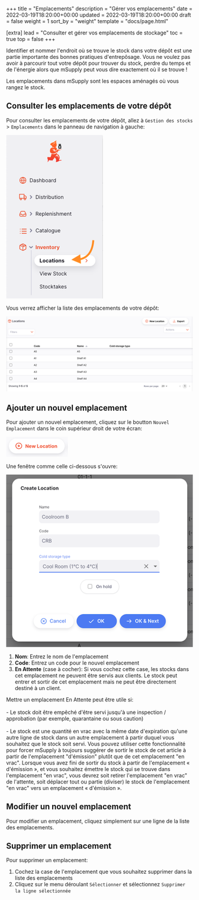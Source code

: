 +++
title = "Emplacements"
description = "Gérer vos emplacements"
date = 2022-03-19T18:20:00+00:00
updated = 2022-03-19T18:20:00+00:00
draft = false
weight = 1
sort_by = "weight"
template = "docs/page.html"

[extra]
lead = "Consulter et gérer vos emplacements de stockage"
toc = true
top = false
+++

Identifier et nommer l'endroit où se trouve le stock dans votre dépôt est une partie importante des bonnes pratiques d'entrepôsage. Vous ne voulez pas avoir à parcourir tout votre dépôt pour trouver du stock, perdre du temps et de l'énergie alors que mSupply peut vous dire exactement où il se trouve !

Les emplacements dans mSupply sont les espaces aménagés où vous rangez le stock. 

## Consulter les emplacements de votre dépôt

Pour consulter les emplacements de votre dépôt, allez à `Gestion des stocks` > `Emplacements` dans le panneau de navigation à gauche: 

![Location: nav](images/loc_gotoloc.png)

Vous verrez afficher la liste des emplacements de votre dépôt: 

![Location: list](images/loc_loclist.png)

## Ajouter un nouvel emplacement

Pour ajouter un nouvel emplacement, cliquez sur le boutton `Nouvel Emplacement` dans le coin supérieur droit de votre écran:

![Location: new location button](images/loc_newlocbutton.png)

Une fenêtre comme celle ci-dessous s'ouvre: 

![Location: create location](images/loc_createloc.png)

1. **Nom**: Entrez le nom de l'emplacement
2. **Code**: Entrez un code pour le nouvel emplacement
3. **En Attente** (case à cocher): Si vous cochez cette case, les stocks dans cet emplacement ne peuvent être servis aux clients. Le stock peut entrer et sortir de cet emplacement mais ne peut être directement destiné à un client. 

<div class="conseil">
Mettre un emplacement En Attente peut être utile si: 
<br><br>
- Le stock doit être empêché d'être servi jusqu'à une inspection / approbation (par exemple, quarantaine ou sous caution)
<br><br>
- Le stock est une quantité en vrac avec la même date d'expiration qu'une autre ligne de stock dans un autre emplacement à partir duquel vous souhaitez que le stock soit servi. Vous pouvez utiliser cette fonctionnalité pour forcer mSupply à toujours suggérer de sortir le stock de cet article à partir de l'emplacement "d'émission" plutôt que de cet emplacement "en vrac". Lorsque vous avez fini de sortir du stock à partir de l'emplacement « d'émission », et vous souhaitez émettre le stock qui se trouve dans l'emplacement "en vrac", vous devrez soit retirer l'emplacement "en vrac" de l'attente, soit déplacer tout ou partie (diviser) le stock de l'emplacement "en vrac" vers un emplacement « d'émission ».
</div>

## Modifier un nouvel emplacement

Pour modifier un emplacement, cliquez simplement sur une ligne de la liste des emplacements. 

## Supprimer un emplacement

Pour supprimer un emplacement:
1. Cochez la case de l'emplacement que vous souhaitez supprimer dans la liste des emplacements
2. Cliquez sur le menu déroulant `Sélectionner` et sélectionnez `Supprimer la ligne sélectionnée`
